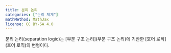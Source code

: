 ```yaml
---
title: 분리 논리
categories: ["논리 체계"]
mathMethod: MathJax
license: CC BY-SA 4.0
---
```


분리 논리(separation logic)는 [부분 구조 논리](부분 구조 논리)에 기반한 [호어 로직](호어 로직)의 변형이다.
